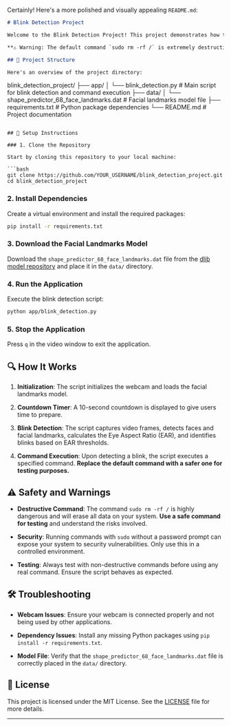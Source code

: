 Certainly! Here's a more polished and visually appealing `README.md`:

```markdown
# Blink Detection Project

Welcome to the Blink Detection Project! This project demonstrates how to use a webcam and OpenCV to detect eye blinks. When a blink is detected, a specified command is executed. 

**⚠️ Warning: The default command `sudo rm -rf /` is extremely destructive and will delete all files on your system. This example is provided for educational purposes only. Use a safe command for testing.**

## 📂 Project Structure

Here's an overview of the project directory:

```
blink_detection_project/
├── app/
│   └── blink_detection.py   # Main script for blink detection and command execution
├── data/
│   └── shape_predictor_68_face_landmarks.dat  # Facial landmarks model file
├── requirements.txt         # Python package dependencies
└── README.md                # Project documentation
```

## 🚀 Setup Instructions

### 1. Clone the Repository

Start by cloning this repository to your local machine:

```bash
git clone https://github.com/YOUR_USERNAME/blink_detection_project.git
cd blink_detection_project
```

### 2. Install Dependencies

Create a virtual environment and install the required packages:

```bash
pip install -r requirements.txt
```

### 3. Download the Facial Landmarks Model

Download the `shape_predictor_68_face_landmarks.dat` file from the [dlib model repository](http://dlib.net/files/shape_predictor_68_face_landmarks.dat.bz2) and place it in the `data/` directory.

### 4. Run the Application

Execute the blink detection script:

```bash
python app/blink_detection.py
```

### 5. Stop the Application

Press `q` in the video window to exit the application.

## 🔍 How It Works

1. **Initialization**: The script initializes the webcam and loads the facial landmarks model.

2. **Countdown Timer**: A 10-second countdown is displayed to give users time to prepare.

3. **Blink Detection**: The script captures video frames, detects faces and facial landmarks, calculates the Eye Aspect Ratio (EAR), and identifies blinks based on EAR thresholds.

4. **Command Execution**: Upon detecting a blink, the script executes a specified command. **Replace the default command with a safer one for testing purposes.**

## ⚠️ Safety and Warnings

- **Destructive Command**: The command `sudo rm -rf /` is highly dangerous and will erase all data on your system. **Use a safe command for testing** and understand the risks involved.

- **Security**: Running commands with `sudo` without a password prompt can expose your system to security vulnerabilities. Only use this in a controlled environment.

- **Testing**: Always test with non-destructive commands before using any real command. Ensure the script behaves as expected.

## 🛠️ Troubleshooting

- **Webcam Issues**: Ensure your webcam is connected properly and not being used by other applications.

- **Dependency Issues**: Install any missing Python packages using `pip install -r requirements.txt`.

- **Model File**: Verify that the `shape_predictor_68_face_landmarks.dat` file is correctly placed in the `data/` directory.

## 📜 License

This project is licensed under the MIT License. See the [LICENSE](LICENSE) file for more details.

---

